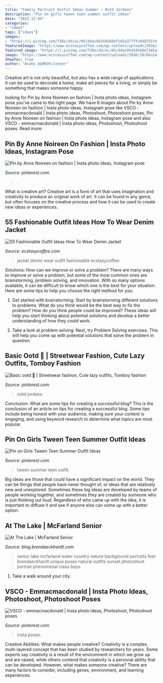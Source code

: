 ```yaml
---
title: "Family Portrait Outfit Ideas Summer ~ Ootd Jordans"
description: "Pin on girls tween teen summer outfit ideas"
date: "2022-12-04"
categories:
- "ideas"
tags: ["ideas"]
images:
- "https://i.pinimg.com/736x/dd/ac/05/ddac05454568ef165a377ffc0487d1fe.jpg"
featuredImage: "https://www.ecstasycoffee.com/wp-content/uploads/2016/10/Denim-Jacket-3.jpg"
featured_image: "https://i.pinimg.com/736x/dd/ac/05/ddac05454568ef165a377ffc0487d1fe.jpg"
image: "https://www.ecstasycoffee.com/wp-content/uploads/2016/10/Denim-Jacket-3.jpg"
ShowToc: true
author: "Anahi O&#039;Conner"
---
```



Creative art is not only beautiful, but also has a wide range of applications. It can be used to decorate a home, make art pieces for a living, or simply be something that makes someone happy.

	

		
looking for Pin by Anne Noireen on fashion | Insta photo ideas, Instagram pose you've came to the right page. We have 6 Images about Pin by Anne Noireen on fashion | Insta photo ideas, Instagram pose like VSCO - emmacmacdonald | Insta photo ideas, Photoshoot, Photoshoot poses, Pin by Anne Noireen on fashion | Insta photo ideas, Instagram pose and also VSCO - emmacmacdonald | Insta photo ideas, Photoshoot, Photoshoot poses. Read more:
		
    
## Pin By Anne Noireen On Fashion | Insta Photo Ideas, Instagram Pose

<img loading=lazy src="https://i.pinimg.com/736x/dd/ac/05/ddac05454568ef165a377ffc0487d1fe.jpg" onerror="this.onerror=null;this.src='https://tse3.mm.bing.net/th?id=OIP.Vjb-1KJvCjFXGxbWhNkQRQHaJI&amp;pid=15.1';" alt="Pin by Anne Noireen on fashion | Insta photo ideas, Instagram pose">

_Source: pinterest.com_

>. 

	

What is creative art?
Creative art is a form of art that uses imagination and creativity to produce an original work of art. It can be found in any genre, but often focuses on the creative process and how it can be used to create new ideas or experiences.

    
## 55 Fashionable Outfit Ideas How To Wear Denim Jacket

<img loading=lazy src="https://www.ecstasycoffee.com/wp-content/uploads/2016/10/Denim-Jacket-3.jpg" onerror="this.onerror=null;this.src='https://tse1.mm.bing.net/th?id=OIP.5CSY8VJLb_mry8Z_rAxZNAHaLG&amp;pid=15.1';" alt="55 Fashionable Outfit Ideas How To Wear Denim Jacket">

_Source: ecstasycoffee.com_

>jacket denim wear outfit fashionable ecstasycoffee. 

	

Solutions: How can we improve or solve a problem?
There are many ways to improve or solve a problem, but some of the most common ones are brainstorming, problem solving, and innovation. With so many options available, it can be difficult to know which one is the best for your situation. Here are some tips to help you choose the right method for you:
1. Get started with brainstorming: Start by brainstorming different solutions to problems. What do you think would be the best way to fix the problem? How do you think people could be improved? These ideas will help you start thinking about potential solutions and develop a better understanding of how they could work.

2. Take a look at problem solving: Next, try Problem Solving exercises. This will help you come up with potential solutions that solve the problem in question.

    
## Basic Ootd 💜 | Streetwear Fashion, Cute Lazy Outfits, Tomboy Fashion

<img loading=lazy src="https://i.pinimg.com/736x/ff/76/4e/ff764ea7c25dd986b7f1c77cc556144c.jpg" onerror="this.onerror=null;this.src='https://tse2.mm.bing.net/th?id=OIP.8yJrHsaqafFXa-9GC5tFTwHaLF&amp;pid=15.1';" alt="Basic ootd 💜 | Streetwear fashion, Cute lazy outfits, Tomboy fashion">

_Source: pinterest.com_

>ootd jordans. 

	

Conclusion: What are some tips for creating a successful blog?
This is the conclusion of an article on tips for creating a successful blog. 
Some tips include being honest with your audience, making sure your content is engaging, and using keyword research to determine what topics are most popular.

    
## Pin On Girls Tween Teen Summer Outfit Ideas

<img loading=lazy src="https://i.pinimg.com/736x/19/7f/a3/197fa3c9f624284b38d2022502445b5f.jpg" onerror="this.onerror=null;this.src='https://tse4.mm.bing.net/th?id=OIP.8TuQ37z0KbM_dcls_pa59gHaKV&amp;pid=15.1';" alt="Pin on Girls Tween Teen Summer Outfit Ideas">

_Source: pinterest.com_

>tween summer teen outfit. 

	

Big ideas are those that could have a significant impact on the world. They can be things that people have never thought of, or ideas that are relatively new and unexplored. Sometimes these big ideas are developed by teams of people working together, and sometimes they are created by someone who is just thinking out loud. Regardless of who came up with the idea, it is important to diffuse it and see if anyone else can come up with a better option.

    
## At The Lake | McFarland Senior

<img loading=lazy src="http://blog.brendaeckhardt.com/wp-content/uploads/2015/07/31-7430-post/brazee15-389-532x800.jpg" onerror="this.onerror=null;this.src='https://tse2.mm.bing.net/th?id=OIP.ashgRGOgxTjU_BMbbfjy9wHaLI&amp;pid=15.1';" alt="At The Lake | McFarland Senior">

_Source: blog.brendaeckhardt.com_

>senior lake mcfarland water country nature background portraits feet brendaeckhardt unique poses natural outfits sunset photoshoot portrait phenomenal class boys. 

	

1) Take a walk around your city.

    
## VSCO - Emmacmacdonald | Insta Photo Ideas, Photoshoot, Photoshoot Poses

<img loading=lazy src="https://i.pinimg.com/736x/0e/bb/0c/0ebb0c7363e5cb46e06faf375072a350.jpg" onerror="this.onerror=null;this.src='https://tse4.mm.bing.net/th?id=OIP.kDEXPZ_Sqlpawck2pVP5gwHaJ3&amp;pid=15.1';" alt="VSCO - emmacmacdonald | Insta photo ideas, Photoshoot, Photoshoot poses">

_Source: pinterest.com_

>insta poses. 

	

Creative Abilities: What makes people creative?
Creativity is a complex, multi-layered concept that has been studied by researchers for years. Some experts say creativity is a result of the environment in which we grow up and are raised, while others contend that creativity is a personal ability that can be developed. However, what makes someone creative? There are many factors to consider, including genes, environment, and learning experiences.


